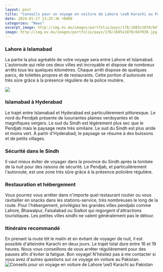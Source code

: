 ```yaml
---
layout: post
title: "Conseils pour un voyage en voiture de Lahore \xe0 Karachi au Pakistan"
date: 2024-01-27 13:25:36 +0000
categories: "News"
excerpt_image: http://img.ev.mu/images/portfolio/pays/176/1605x1070/847030.jpg
image: http://img.ev.mu/images/portfolio/pays/176/1605x1070/847030.jpg
---
```


### Lahore à Islamabad
La partie la plus agréable de votre voyage sera entre Lahore et Islamabad. L'autoroute qui relie ces deux villes est incroyable et dispose de nombreux arrêts tous les quelques kilomètres. Chaque arrêt dispose de quelques parcs, de toilettes propres et de restaurants. Cette portion d'autoroute est très sûre grâce à la présence régulière de la police routière. 

![](https://www.casquetteetbaskets.com/wp-content/uploads/2020/04/Lahore-belle-lumiere.jpg)
### Islamabad à Hyderabad 
Le trajet entre Islamabad et Hyderabad est particulièrement pittoresque. Le nord du Pendjab présente de luxuriantes plaines verdoyantes et de magnifiques vergers. Le sud du Sindh est légèrement plus sec que le Pendjab mais le paysage reste très similaire. Le sud du Sindh est plus aride et moins vert. À partir d'Hyderabad, le paysage se résume à des buissons et de petits villages.
### Sécurité dans le Sindh
Il vaut mieux éviter de voyager dans la province du Sindh après la tombée de la nuit pour des raisons de sécurité. Le Pendjab, et particulièrement l'autoroute, est une zone très sûre grâce à la présence policière régulière. 
### Restauration et hébergement 
Vous pourrez vous arrêter dans n'importe quel restaurant routier ou vous ravitailler en snacks dans les stations-service, très nombreuses le long de la route. Pour l'hébergement, privilégiez les grandes villes pendjabi comme Lahore, Bhawalpur, Faisalabad ou Sialkot qui regorgent d'attractions touristiques. Les petites villes sindhi ne valent généralement pas le détour.
### Itinéraire recommandé
En prenant la route tôt le matin et en évitant de voyager de nuit, il est possible d'atteindre Karachi en deux jours. Le trajet total dure entre 16 et 19 heures. Nous vous conseillons de vous arrêter régulièrement pour des pauses afin d'éviter la fatigue. Bon voyage! 
N'hésitez pas à me contacter si vous avez d'autres questions sur ce voyage en voiture au Pakistan.
![Conseils pour un voyage en voiture de Lahore \xe0 Karachi au Pakistan](http://img.ev.mu/images/portfolio/pays/176/1605x1070/847030.jpg)